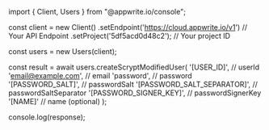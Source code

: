 import { Client, Users } from "@appwrite.io/console";

const client = new Client()
    .setEndpoint('https://cloud.appwrite.io/v1') // Your API Endpoint
    .setProject('5df5acd0d48c2'); // Your project ID

const users = new Users(client);

const result = await users.createScryptModifiedUser(
    '[USER_ID]', // userId
    'email@example.com', // email
    'password', // password
    '[PASSWORD_SALT]', // passwordSalt
    '[PASSWORD_SALT_SEPARATOR]', // passwordSaltSeparator
    '[PASSWORD_SIGNER_KEY]', // passwordSignerKey
    '[NAME]' // name (optional)
);

console.log(response);
